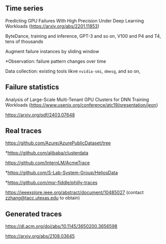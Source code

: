 ﻿## Time series
Predicting GPU Failures With High Precision Under Deep Learning Workloads (https://arxiv.org/abs/2201.11853)

ByteDance, training and inference, GPT-3 and so on, V100 and P4 and T4, tens of thousands

Augment failure instances by sliding window

*Observation: failure pattern changes over time

Data collection: existing tools likve <code>nvidia-smi</code>, <code>dmesg</code>, and so on,

## Failure statistics

Analysis of Large-Scale Multi-Tenant GPU Clusters for DNN Training Workloads (https://www.usenix.org/conference/atc19/presentation/jeon)

https://arxiv.org/pdf/2403.07648

## Real traces
https://github.com/Azure/AzurePublicDataset/tree

*https://github.com/alibaba/clusterdata

https://github.com/InternLM/AcmeTrace

*https://github.com/S-Lab-System-Group/HeliosData

*https://github.com/msr-fiddle/philly-traces

https://ieeexplore.ieee.org/abstract/document/10485027 (contact zzhang@tacc.utexas.edu to obtain)

## Generated traces

https://dl.acm.org/doi/abs/10.1145/3650200.3656598

https://arxiv.org/abs/2108.03645





